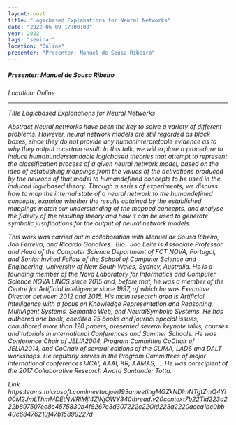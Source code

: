 ```yaml
---
layout: post
title: "Logicbased Explanations for Neural Networks"
date: "2022-06-09 17:00:00"
year: 2022
tags: "seminar"
location: "Online"
presenter: "Presenter: Manuel de Sousa Ribeiro"
---
```

<h5>Presenter: Manuel de Sousa Ribeiro</h5>
<em>Location: Online<em>
<br>
<hr>



Title
Logicbased Explanations for Neural Networks 

Abstract
Neural networks have been the key to solve a variety of different problems. However, neural network models are still regarded as black boxes, since they do not provide any humaninterpretable evidence as to why they output a certain result. In this talk, we will explore a procedure to induce humanunderstandable logicbased theories that attempt to represent the classification process of a given neural network model, based on the idea of establishing mappings from the values of the activations produced by the neurons of that model to humandefined concepts to be used in the induced logicbased theory. Through a series of experiments, we discuss how to map the internal state of a neural network to the humandefined concepts, examine whether the results obtained by the established mappings match our understanding of the mapped concepts, and analyse the fidelity of the resulting theory and how it can be used to generate symbolic justifications for the output of neural network models. 

This work was carried out in collaboration with Manuel de Sousa Ribeiro, Joo Ferreira, and Ricardo Gonalves.  Bio:  Joo Leite is Associate Professor and Head of the Computer Science Department of FCT NOVA, Portugal, and Senior Invited Fellow of the School of Computer Science and Engineering, University of New South Wales, Sydney, Australia. He is a founding member of the Nova Laboratory for Informatics and Computer Science NOVA LINCS since 2015 and, before that, he was a member of the Centre for Artificial Intelligence since 1997, of which he was Executive Director between 2012 and 2015. His main research area is Artificial Intelligence with a focus on Knowledge Representation and Reasoning, MultiAgent Systems, Semantic Web, and NeuralSymbolic Systems. He has authored one book, coedited 25 books and journal special issues, coauthored more than 120 papers, presented several keynote talks, courses and tutorials in international Conferences and Summer Schools. He was Conference Chair of JELIA2004, Program Committee CoChair of JELIA2014, and CoChair of several editions of the CLIMA, LADS and DALT workshops. He regularly serves in the Program Committees of major international conferences IJCAI, AAAI, KR, AAMAS,.... He was corecipient of the 2017 Collaborative Research Award Santander Totta.

Link
https:teams.microsoft.comlmeetupjoin193ameetingMGZkNDlmNTgtZmQ4Yi00M2JmLThmMDEtNWRiMjI4ZjNjOWY340thread.v20context7b22Tid223a222b897507ee8c4575830b4f8267c3d307222c22Oid223a2220acca1bc0bb40c68476210f47b15899227d
                